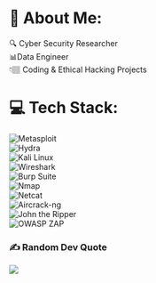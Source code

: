 # 💫 About Me:
🔍 Cyber Security Researcher <br> 📊Data Engineer<br>👇🏽 Coding & Ethical Hacking Projects

# 💻 Tech Stack:
![Metasploit](https://img.shields.io/badge/Metasploit-%23E60000.svg?style=for-the-badge&logo=metasploit&logoColor=white)  
![Hydra](https://img.shields.io/badge/THC%20Hydra-%23FF6600.svg?style=for-the-badge&logo=hydra&logoColor=white)  
![Kali Linux](https://img.shields.io/badge/Kali%20Linux-%23326CE5.svg?style=for-the-badge&logo=kali-linux&logoColor=white)  
![Wireshark](https://img.shields.io/badge/Wireshark-%238B7B33.svg?style=for-the-badge&logo=wireshark&logoColor=white)  
![Burp Suite](https://img.shields.io/badge/Burp%20Suite-%23F9A825.svg?style=for-the-badge&logo=burp-suite&logoColor=white)  
![Nmap](https://img.shields.io/badge/Nmap-%23F1D00A.svg?style=for-the-badge&logo=nmap&logoColor=black)  
![Netcat](https://img.shields.io/badge/Netcat-%234F72B1.svg?style=for-the-badge&logo=netcat&logoColor=white)  
![Aircrack-ng](https://img.shields.io/badge/Aircrack-ng-%23F6921E.svg?style=for-the-badge&logo=aircrack-ng&logoColor=white)  
![John the Ripper](https://img.shields.io/badge/John%20the%20Ripper-%23004D63.svg?style=for-the-badge&logo=john-the-ripper&logoColor=white)  
![OWASP ZAP](https://img.shields.io/badge/OWASP%20ZAP-%23D90D2B.svg?style=for-the-badge&logo=owasp-zap&logoColor=white)  

### ✍️ Random Dev Quote
![](https://quotes-github-readme.vercel.app/api?type=horizontal&theme=radical)


<!-- Proudly created with GPRM ( https://gprm.itsvg.in ) -->
